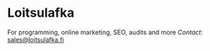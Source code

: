 # Loitsulafka
For programming, online marketing, SEO, audits and more
*Contact*: sales@loitsulafka.fi
